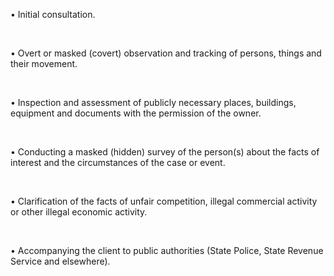 • Initial consultation.

<br/>

• Overt or masked (covert) observation and tracking of persons, things and their movement.

<br/>

•  Inspection and assessment of publicly necessary places, buildings, equipment and documents with the permission of the owner.

<br/>

• Conducting a masked (hidden) survey of the person(s) about the facts of interest and the circumstances of the case or event.

<br/>

• Clarification of the facts of unfair competition, illegal commercial activity or other illegal economic activity.

<br/>

• Accompanying the client to public authorities (State Police, State Revenue Service and elsewhere).


